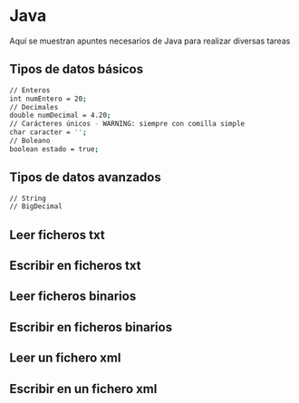 # Java
Aquí se muestran apuntes necesarios de Java para realizar diversas tareas
## Tipos de datos básicos
```bash
// Enteros
int numEntero = 20;
// Decimales
double numDecimal = 4.20;
// Carácteres únicos - WARNING: siempre con comilla simple
char caracter = '';
// Boleano
boolean estado = true;
```
## Tipos de datos avanzados
```bash
// String
// BigDecimal
```
## Leer ficheros txt
## Escribir en ficheros txt
## Leer ficheros binarios
## Escribir en ficheros binarios
## Leer un fichero xml
## Escribir en un fichero xml
